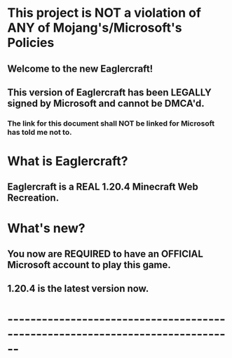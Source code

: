 # This project is NOT a violation of ANY of Mojang's/Microsoft's Policies
## Welcome to the new Eaglercraft!
## This version of Eaglercraft has been LEGALLY signed by Microsoft and cannot be DMCA'd.
### The link for this document shall NOT be linked for Microsoft has told me not to.
# What is Eaglercraft?
## Eaglercraft is a REAL 1.20.4 Minecraft Web Recreation.
# What's new?
## You now are REQUIRED to have an OFFICIAL Microsoft account to play this game.
## 1.20.4 is the latest version now.
# ------------------------------------------------------------------------------
